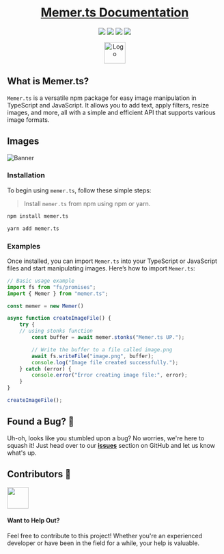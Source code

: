 <h1 align="center">
<a href="https://memer-ts.vercel.app">
Memer.ts Documentation
</a>
</h1>

<p align="center">
  <a href="#"><img src="https://img.shields.io/badge/typescript-%23007acc.svg?style=for-the-badge&logo=typescript&logoColor=%23ffffff"/></a>
  <a href="#"><img src="https://img.shields.io/badge/shadcn/UI-%23ffffff.svg?style=for-the-badge&logo=shadcnui&logoColor=black"/></a>
  <a href="#"><img src="https://img.shields.io/badge/nextjs-%2320232a.svg?style=for-the-badge&logo=nextdotjs&logoColor=white"/></a>
  <a href="#"><img src="https://img.shields.io/badge/vercel-%23000000.svg?style=for-the-badge&logo=vercel&logoColor=white"/></a>
</p>
</p>

<p align="center">
  <a href="https://enjoytown.netlify.app" target="_blank">
    <img src="https://github.com/avalynndev/memer.ts-docs/blob/main/app/favicon.ico?raw=true" alt="Logo" width="50"/>
  </a>
</p>

## What is Memer.ts?

`Memer.ts` is a versatile npm package for easy image manipulation in TypeScript and JavaScript. 
It allows you to add text, apply filters, resize images, and more, all with a simple and efficient API that supports various image formats. 


## Images

<div style="text-align: left;">
  <img src="" alt="Banner" style="max-width: 70%;" >
</div>

### Installation

To begin using `memer.ts`, follow these simple steps: 
> Install `memer.ts` from npm using npm or yarn.

```bash
npm install memer.ts
```

```bash
yarn add memer.ts
```

### Examples

Once installed, you can import `Memer.ts` into your TypeScript or JavaScript files and start manipulating images.
Here’s how to import `Memer.ts`:

```typescript showLineNumbers {10}
// Basic usage example
import fs from "fs/promises";
import { Memer } from "memer.ts";

const memer = new Memer()

async function createImageFile() {
	try {
    // using stonks function
		const buffer = await memer.stonks("Memer.ts UP.");

		// Write the buffer to a file called image.png
		await fs.writeFile("image.png", buffer);
		console.log("Image file created successfully.");
	} catch (error) {
		console.error("Error creating image file:", error);
	}
}

createImageFile();
```


## Found a Bug? 🐞

Uh-oh, looks like you stumbled upon a bug? No worries, we're here to squash it! Just head over to our [**issues**](https://github.com/avalynndev/memer.ts/issues) section on GitHub and let us know what's up.

## Contributors 🤲

<img height="50" src="https://contrib.rocks/image?repo=avalynndev/memer.ts" />

#### Want to Help Out?

Feel free to contribute to this project! Whether you're an experienced developer or have been in the field for a while, your help is valuable.
